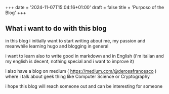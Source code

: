 +++
date = '2024-11-07T15:04:16+01:00'
draft = false
title = 'Purposo of the Blog'
+++
## What i want to do with this blog

in this blog i initially want to start writing about me, my passion and meanwhile learning hugo and blogging in general

i want to learn also to write good in markdown and in English (i'm italian and my english is decent, nothing special and i want to improve it)

i also have a blog on medium ( https://medium.com/@derosafrancesco ) where i talk about geek thing like Computer Science or Cryptography 

i hope this blog will reach someone out and can be interesting for someone